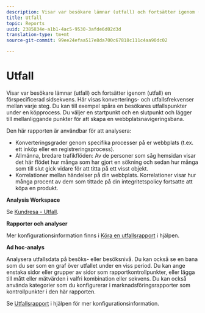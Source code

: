 ```yaml
---
description: Visar var besökare lämnar (utfall) och fortsätter igenom (utfall) en förspecificerad sidsekvens. Här visas konverterings- och utfallsfrekvenser mellan varje steg. Du kan till exempel spåra en besökares utfallspunkter under en köpprocess. Du väljer en startpunkt och en slutpunkt och lägger till mellanliggande punkter för att skapa en webbplatsnavigeringsbana.
title: Utfall
topic: Reports
uuid: 2385834e-a1b1-4ac5-9530-3afde6d02d3d
translation-type: tm+mt
source-git-commit: 99ee24efaa517e8da700c67818c111c4aa90dc02

---
```



# Utfall

Visar var besökare lämnar (utfall) och fortsätter igenom (utfall) en förspecificerad sidsekvens. Här visas konverterings- och utfallsfrekvenser mellan varje steg. Du kan till exempel spåra en besökares utfallspunkter under en köpprocess. Du väljer en startpunkt och en slutpunkt och lägger till mellanliggande punkter för att skapa en webbplatsnavigeringsbana.

Den här rapporten är användbar för att analysera:

* Konverteringsgrader genom specifika processer på er webbplats (t.ex. ett inköp eller en registreringsprocess).
* Allmänna, bredare trafikflöden: Av de personer som såg hemsidan visar det här flödet hur många som har gjort en sökning och sedan hur många som till slut gick vidare för att titta på ett visst objekt.
* Korrelationer mellan händelser på din webbplats. Korrelationer visar hur många procent av dem som tittade på din integritetspolicy fortsatte att köpa en produkt.

**Analysis Workspace**

Se [Kundresa - Utfall](https://marketing.adobe.com/resources/help/en_US/analytics/analysis-workspace/fallout_flow.html).

**Rapporter och analyser**

Mer konfigurationsinformation finns i [Köra en utfallsrapport](https://marketing.adobe.com/resources/help/en_US/sc/user/t_reports_fallout.html) i hjälpen.

**Ad hoc-analys**

Analysera utfallsdata på besöks- eller besöksnivå. Du kan också se en bana som du ser som en graf över utfallet under en viss period. Du kan ange enstaka sidor eller grupper av sidor som rapportkontrollpunkter, eller lägga till mått eller mätvärden i valfri kombination eller sekvens. Du kan också använda kategorier som du konfigurerar i marknadsföringsrapporter som kontrollpunkter i den här rapporten.

Se [Utfallsrapport](https://marketing.adobe.com/resources/help/en_US/dsc/c_reports_fallout.html) i hjälpen för mer konfigurationsinformation.
